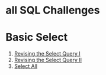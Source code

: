 # all SQL Challenges

# Basic Select
1. [Revising the Select Query I ](Basic_Select/Revising%20the%20Select%20Query%20I.md)
2. [Revising the Select Query II](Basic_Select/Revising%20the%20Select%20Query%20II.md)
3. [Select All](Basic_Select/Select%20All.md)